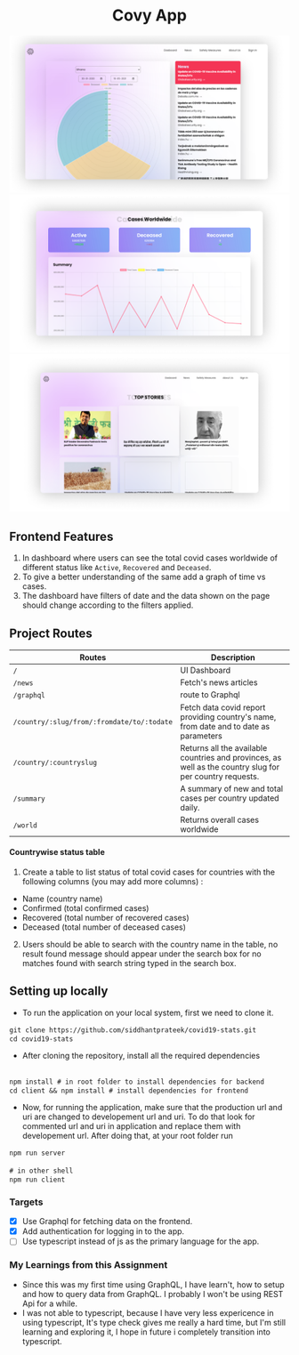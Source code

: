<h1 align="center">Covy App</h1>


![](./assets/dashboard.png)
![](./assets/summary.png)
![](./assets/news.png)

## Frontend Features

1. In dashboard where users can see the total covid cases worldwide of different status like `Active`, `Recovered` and `Deceased`.
2. To give a better understanding of the same add a graph of time vs cases.
3. The dashboard have filters of date and the data shown on the page should change according to the filters applied.

## Project Routes

| Routes | Description |
| -------- | -------- | 
| `/` | UI Dashboard |
| `/news`     | Fetch's news articles |
| `/graphql` | route to Graphql |
| `/country/:slug/from/:fromdate/to/:todate` | Fetch data covid report providing country's name, from date and to date as parameters |
| `/country/:countryslug` | Returns all the available countries and provinces, as well as the country slug for per country requests. |
| `/summary` | A summary of new and total cases per country updated daily. |
| `/world` | Returns overall cases worldwide |



#### Countrywise status table

1. Create a table to list status of total covid cases for countries with the following columns (you may add more columns) :
* Name (country name)
* Confirmed (total confirmed cases)
* Recovered (total number of recovered cases)
* Deceased (total number of deceased cases)

2. Users should be able to search with the country name in the table, no result found message should appear under the search box for no matches found with search string typed in the search box.
## Setting up locally

* To run the application on your local system, first we need to clone it.
```shell
git clone https://github.com/siddhantprateek/covid19-stats.git
cd covid19-stats
```

* After cloning the repository, install all the required dependencies 

```shell

npm install # in root folder to install dependencies for backend
cd client && npm install # install dependencies for frontend 

```

* Now, for running the application, make sure that the production url and uri are changed to developement url and uri. To do that look for commented url and uri in application and replace them with developement url. After doing that, at your root folder run

```shell
npm run server

# in other shell
npm run client
```
### Targets
- [x] Use Graphql for fetching data on the frontend.
- [x] Add authentication for logging in to the app.
- [ ] Use typescript instead of js as the primary language for the app.
### My Learnings from this Assignment

* Since this was my first time using GraphQL, I have learn't, how to setup and how to query data from GraphQL. I probably I won't be using REST Api for a while.
* I was not able to typescript, because I have very less expericence in using typescript, It's type check gives me really a hard time, but I'm still learning and exploring it, I hope in future i completely transition into typescript.





